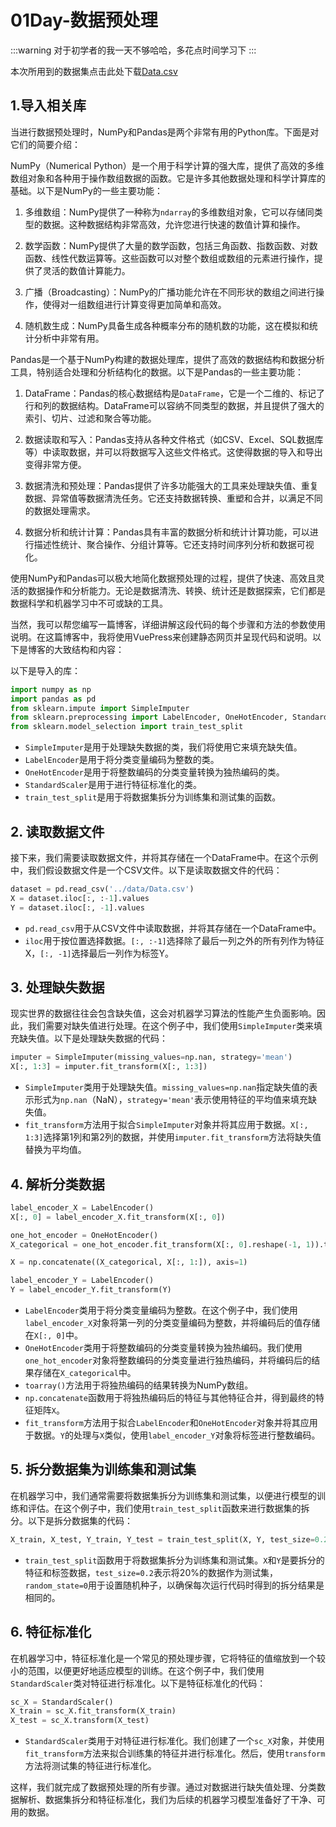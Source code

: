 # 01Day-数据预处理

:::warning
对于初学者的我一天不够哈哈，多花点时间学习下
:::

本次所用到的数据集点击此处下载[Data.csv](/src/files/ML/Data.csv)

## 1.导入相关库
当进行数据预处理时，NumPy和Pandas是两个非常有用的Python库。下面是对它们的简要介绍：

NumPy（Numerical Python）是一个用于科学计算的强大库，提供了高效的多维数组对象和各种用于操作数组数据的函数。它是许多其他数据处理和科学计算库的基础。以下是NumPy的一些主要功能：

1. 多维数组：NumPy提供了一种称为`ndarray`的多维数组对象，它可以存储同类型的数据。这种数据结构非常高效，允许您进行快速的数值计算和操作。

2. 数学函数：NumPy提供了大量的数学函数，包括三角函数、指数函数、对数函数、线性代数运算等。这些函数可以对整个数组或数组的元素进行操作，提供了灵活的数值计算能力。

3. 广播（Broadcasting）：NumPy的广播功能允许在不同形状的数组之间进行操作，使得对一组数组进行计算变得更加简单和高效。

4. 随机数生成：NumPy具备生成各种概率分布的随机数的功能，这在模拟和统计分析中非常有用。

Pandas是一个基于NumPy构建的数据处理库，提供了高效的数据结构和数据分析工具，特别适合处理和分析结构化的数据。以下是Pandas的一些主要功能：

1. DataFrame：Pandas的核心数据结构是`DataFrame`，它是一个二维的、标记了行和列的数据结构。DataFrame可以容纳不同类型的数据，并且提供了强大的索引、切片、过滤和聚合等功能。

2. 数据读取和写入：Pandas支持从各种文件格式（如CSV、Excel、SQL数据库等）中读取数据，并可以将数据写入这些文件格式。这使得数据的导入和导出变得非常方便。

3. 数据清洗和预处理：Pandas提供了许多功能强大的工具来处理缺失值、重复数据、异常值等数据清洗任务。它还支持数据转换、重塑和合并，以满足不同的数据处理需求。

4. 数据分析和统计计算：Pandas具有丰富的数据分析和统计计算功能，可以进行描述性统计、聚合操作、分组计算等。它还支持时间序列分析和数据可视化。

使用NumPy和Pandas可以极大地简化数据预处理的过程，提供了快速、高效且灵活的数据操作和分析能力。无论是数据清洗、转换、统计还是数据探索，它们都是数据科学和机器学习中不可或缺的工具。


当然，我可以帮您编写一篇博客，详细讲解这段代码的每个步骤和方法的参数使用说明。在这篇博客中，我将使用VuePress来创建静态网页并呈现代码和说明。以下是博客的大致结构和内容：


以下是导入的库：

```python
import numpy as np
import pandas as pd
from sklearn.impute import SimpleImputer
from sklearn.preprocessing import LabelEncoder, OneHotEncoder, StandardScaler
from sklearn.model_selection import train_test_split
```
- `SimpleImputer`是用于处理缺失数据的类，我们将使用它来填充缺失值。
- `LabelEncoder`是用于将分类变量编码为整数的类。
- `OneHotEncoder`是用于将整数编码的分类变量转换为独热编码的类。
- `StandardScaler`是用于进行特征标准化的类。
- `train_test_split`是用于将数据集拆分为训练集和测试集的函数。

## 2. 读取数据文件

接下来，我们需要读取数据文件，并将其存储在一个DataFrame中。在这个示例中，我们假设数据文件是一个CSV文件。以下是读取数据文件的代码：

```python
dataset = pd.read_csv('../data/Data.csv')
X = dataset.iloc[:, :-1].values
Y = dataset.iloc[:, -1].values
```

- `pd.read_csv`用于从CSV文件中读取数据，并将其存储在一个DataFrame中。
- `iloc`用于按位置选择数据。`[:, :-1]`选择除了最后一列之外的所有列作为特征X，`[:, -1]`选择最后一列作为标签Y。

## 3. 处理缺失数据

现实世界的数据往往会包含缺失值，这会对机器学习算法的性能产生负面影响。因此，我们需要对缺失值进行处理。在这个例子中，我们使用`SimpleImputer`类来填充缺失值。以下是处理缺失数据的代码：

```python
imputer = SimpleImputer(missing_values=np.nan, strategy='mean')
X[:, 1:3] = imputer.fit_transform(X[:, 1:3])
```

- `SimpleImputer`类用于处理缺失值。`missing_values=np.nan`指定缺失值的表示形式为`np.nan`（NaN），`strategy='mean'`表示使用特征的平均值来填充缺失值。
- `fit_transform`方法用于拟合`SimpleImputer`对象并将其应用于数据。`X[:, 1:3]`选择第1列和第2列的数据，并使用`imputer.fit_transform`方法将缺失值替换为平均值。


## 4. 解析分类数据

```python
label_encoder_X = LabelEncoder()
X[:, 0] = label_encoder_X.fit_transform(X[:, 0])

one_hot_encoder = OneHotEncoder()
X_categorical = one_hot_encoder.fit_transform(X[:, 0].reshape(-1, 1)).toarray()

X = np.concatenate((X_categorical, X[:, 1:]), axis=1)

label_encoder_Y = LabelEncoder()
Y = label_encoder_Y.fit_transform(Y)
```

- `LabelEncoder`类用于将分类变量编码为整数。在这个例子中，我们使用`label_encoder_X`对象将第一列的分类变量编码为整数，并将编码后的值存储在`X[:, 0]`中。
- `OneHotEncoder`类用于将整数编码的分类变量转换为独热编码。我们使用`one_hot_encoder`对象将整数编码的分类变量进行独热编码，并将编码后的结果存储在`X_categorical`中。
- `toarray()`方法用于将独热编码的结果转换为NumPy数组。
- `np.concatenate`函数用于将独热编码后的特征与其他特征合并，得到最终的特征矩阵`X`。
- `fit_transform`方法用于拟合`LabelEncoder`和`OneHotEncoder`对象并将其应用于数据。`Y`的处理与`X`类似，使用`label_encoder_Y`对象将标签进行整数编码。

## 5. 拆分数据集为训练集和测试集

在机器学习中，我们通常需要将数据集拆分为训练集和测试集，以便进行模型的训练和评估。在这个例子中，我们使用`train_test_split`函数来进行数据集的拆分。以下是拆分数据集的代码：

```python
X_train, X_test, Y_train, Y_test = train_test_split(X, Y, test_size=0.2, random_state=0)
```

- `train_test_split`函数用于将数据集拆分为训练集和测试集。`X`和`Y`是要拆分的特征和标签数据，`test_size=0.2`表示将20%的数据作为测试集，`random_state=0`用于设置随机种子，以确保每次运行代码时得到的拆分结果是相同的。

## 6. 特征标准化

在机器学习中，特征标准化是一个常见的预处理步骤，它将特征的值缩放到一个较小的范围，以便更好地适应模型的训练。在这个例子中，我们使用`StandardScaler`类对特征进行标准化。以下是特征标准化的代码：

```python
sc_X = StandardScaler()
X_train = sc_X.fit_transform(X_train)
X_test = sc_X.transform(X_test)
```

- `StandardScaler`类用于对特征进行标准化。我们创建了一个`sc_X`对象，并使用`fit_transform`方法来拟合训练集的特征并进行标准化。然后，使用`transform`方法将测试集的特征进行标准化。

这样，我们就完成了数据预处理的所有步骤。通过对数据进行缺失值处理、分类数据解析、数据集拆分和特征标准化，我们为后续的机器学习模型准备好了干净、可用的数据。



